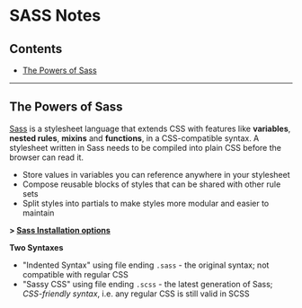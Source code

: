 # SASS Notes
## Contents
- [The Powers of Sass](#the-powers-of-sass)

__________________

## The Powers of Sass
[Sass](http://sass-lang.com/) is a stylesheet language that extends CSS with features like **variables**, **nested rules**, **mixins** and **functions**, in a CSS-compatible syntax. A stylesheet written in Sass needs to be compiled into plain CSS before the browser can read it.

- Store values in variables you can reference anywhere in your stylesheet
- Compose reusable blocks of styles that can be shared with other rule sets
- Split styles into partials to make styles more modular and easier to maintain

**> [Sass Installation options](http://sass-lang.com/install)**

**Two Syntaxes**
- "Indented Syntax" using file ending `.sass` - the original syntax; not compatible with regular CSS
- "Sassy CSS" using file ending `.scss` - the latest generation of Sass; *CSS-friendly syntax*, i.e. any regular CSS is still valid in SCSS
